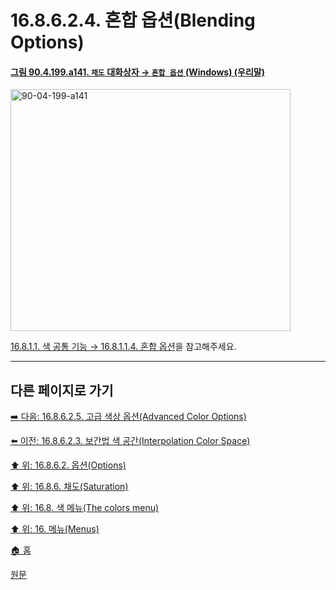 # 16.8.6.2.4. 혼합 옵션(Blending Options)

<a id="90-04-199-a141"></a>

#### [그림 90.4.199.a141. `채도` 대화상자 → `혼합 옵션` (Windows) (우리말)](./90-04-0199-saturation.md#90-04-199-a141)
<img width="448" height="387" alt="90-04-199-a141" src="https://github.com/user-attachments/assets/478bf777-ff6e-4262-adc6-9732028a812a" />

[16.8.1.1. 색 공통 기능 → 16.8.1.1.4. 혼합 옵션](./16-08-01-01-04-blending_options.md)을 참고해주세요.

***

## 다른 페이지로 가기

[➡️ 다음: 16.8.6.2.5. 고급 색상 옵션(Advanced Color Options)](./16-08-06-02-05-advanced_color_options.md)

[⬅️ 이전: 16.8.6.2.3. 보간법 색 공간(Interpolation Color Space)](./16-08-06-02-03-interpolation_color_space.md)

[⬆️ 위: 16.8.6.2. 옵션(Options)](./16-08-06-02-00-options.md)

[⬆️ 위: 16.8.6. 채도(Saturation)](./16-08-06-00-saturation.md)

[⬆️ 위: 16.8. 색 메뉴(The colors menu)](./16-08-00-the-colors-menu.md)

[⬆️ 위: 16. 메뉴(Menus)](./16-00-menus.md)

[🏠 홈](./00-home.md)

[원문](https://docs.gimp.org/2.10/ko/gimp-filter-saturation.html#idm30850)